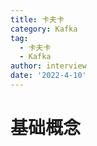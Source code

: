 ```yaml
---
title: 卡夫卡
category: Kafka
tag:
  - 卡夫卡
  - Kafka
author: interview
date: '2022-4-10'
---
```


# 基础概念
